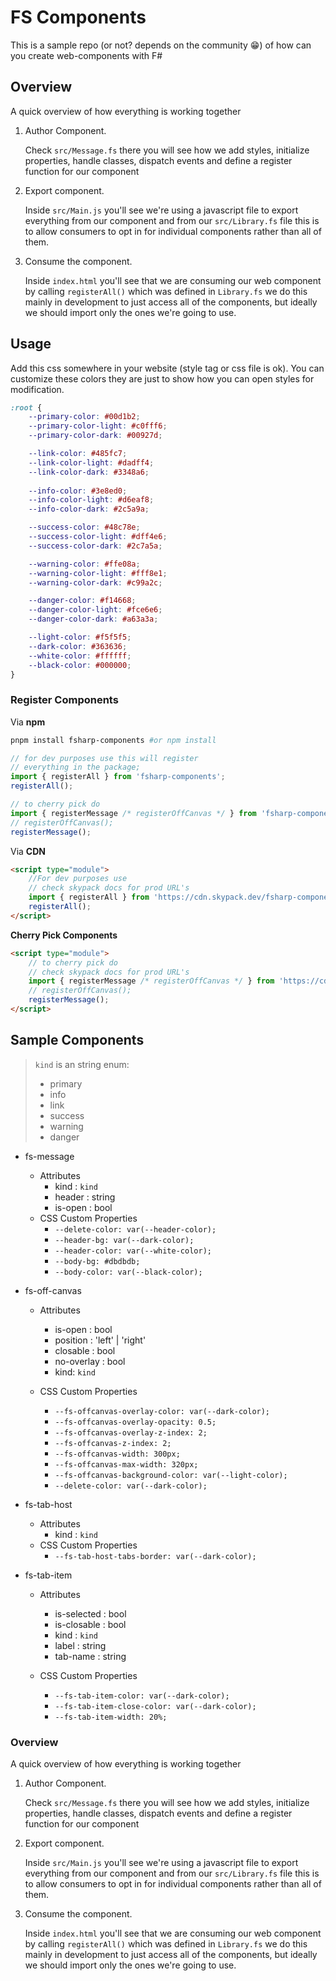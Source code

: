 # FS Components

This is a sample repo (or not? depends on the community 😁) of how can you create web-components with F#

## Overview

A quick overview of how everything is working together

1. Author Component.

    Check `src/Message.fs` there you will see how we add styles, initialize properties, handle classes, dispatch events and define a register function for our component

2. Export component.

    Inside `src/Main.js` you'll see we're using a javascript file to export everything from our component and from our `src/Library.fs` file this is to allow consumers to opt in for individual components rather than all of them.

3. Consume the component.

    Inside `index.html` you'll see that we are consuming our web component by calling `registerAll()` which was defined in `Library.fs` we do this mainly in development to just access all of the components, but ideally we should import only the ones we're going to use.


## Usage


Add this css somewhere in your website (style tag or css file is ok). You can customize these colors they are just to show how you can open styles for modification.
```css
:root {
    --primary-color: #00d1b2;
    --primary-color-light: #c0fff6;
    --primary-color-dark: #00927d;

    --link-color: #485fc7;
    --link-color-light: #dadff4;
    --link-color-dark: #3348a6;
    
    --info-color: #3e8ed0;
    --info-color-light: #d6eaf8;
    --info-color-dark: #2c5a9a;

    --success-color: #48c78e;
    --success-color-light: #dff4e6;
    --success-color-dark: #2c7a5a;

    --warning-color: #ffe08a;
    --warning-color-light: #fff8e1;
    --warning-color-dark: #c99a2c;

    --danger-color: #f14668;
    --danger-color-light: #fce6e6;
    --danger-color-dark: #a63a3a;

    --light-color: #f5f5f5;
    --dark-color: #363636;
    --white-color: #ffffff;
    --black-color: #000000;
}
```

### Register Components

Via **npm**

```sh
pnpm install fsharp-components #or npm install
```

```js
// for dev purposes use this will register
// everything in the package;
import { registerAll } from 'fsharp-components';
registerAll();

// to cherry pick do
import { registerMessage /* registerOffCanvas */ } from 'fsharp-components';
// registerOffCanvas();
registerMessage();
```


Via **CDN**


```html
<script type="module">
    //For dev purposes use
    // check skypack docs for prod URL's
    import { registerAll } from 'https://cdn.skypack.dev/fsharp-components';
    registerAll();
</script>
```

**Cherry Pick Components**

```html
<script type="module">
    // to cherry pick do
    // check skypack docs for prod URL's
    import { registerMessage /* registerOffCanvas */ } from 'https://cdn.skypack.dev/fsharp-components';
    // registerOffCanvas();
    registerMessage();
</script>
```

## Sample Components

> `kind` is an string enum:
> - primary
> - info
> - link
> - success
> - warning
> - danger


- fs-message
    - Attributes
        - kind : `kind`
        - header : string
        - is-open : bool
    - CSS Custom Properties
        - `--delete-color: var(--header-color);`
        - `--header-bg: var(--dark-color);`
        - `--header-color: var(--white-color);`
        - `--body-bg: #dbdbdb;`
        - `--body-color: var(--black-color);`
- fs-off-canvas
    - Attributes
        - is-open : bool
        - position : 'left' | 'right'
        - closable : bool
        - no-overlay : bool
        - kind: `kind`

    - CSS Custom Properties
        - `--fs-offcanvas-overlay-color: var(--dark-color);`
        - `--fs-offcanvas-overlay-opacity: 0.5;`
        - `--fs-offcanvas-overlay-z-index: 2;`
        - `--fs-offcanvas-z-index: 2;`
        - `--fs-offcanvas-width: 300px;`
        - `--fs-offcanvas-max-width: 320px;`
        - `--fs-offcanvas-background-color: var(--light-color);`
        - `--delete-color: var(--dark-color);`

- fs-tab-host
    - Attributes
        - kind : `kind`
    - CSS Custom Properties
        - `--fs-tab-host-tabs-border: var(--dark-color);`

- fs-tab-item
    - Attributes
        - is-selected : bool
        - is-closable : bool
        - kind : `kind`
        - label : string
        - tab-name : string

    - CSS Custom Properties
        - `--fs-tab-item-color: var(--dark-color);`
        - `--fs-tab-item-close-color: var(--dark-color);`
        - `--fs-tab-item-width: 20%;`


### Overview

A quick overview of how everything is working together

1. Author Component.

    Check `src/Message.fs` there you will see how we add styles, initialize properties, handle classes, dispatch events and define a register function for our component

2. Export component.

    Inside `src/Main.js` you'll see we're using a javascript file to export everything from our component and from our `src/Library.fs` file this is to allow consumers to opt in for individual components rather than all of them.

3. Consume the component.

    Inside `index.html` you'll see that we are consuming our web component by calling `registerAll()` which was defined in `Library.fs` we do this mainly in development to just access all of the components, but ideally we should import only the ones we're going to use.


